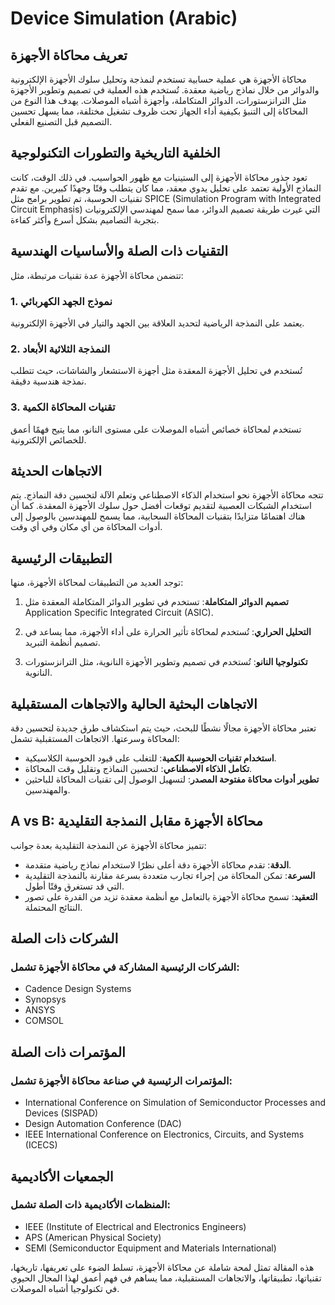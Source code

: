 # Device Simulation (Arabic)

## تعريف محاكاة الأجهزة
محاكاة الأجهزة هي عملية حسابية تستخدم لنمذجة وتحليل سلوك الأجهزة الإلكترونية والدوائر من خلال نماذج رياضية معقدة. تُستخدم هذه العملية في تصميم وتطوير الأجهزة مثل الترانزستورات، الدوائر المتكاملة، وأجهزة أشباه الموصلات. يهدف هذا النوع من المحاكاة إلى التنبؤ بكيفية أداء الجهاز تحت ظروف تشغيل مختلفة، مما يسهل تحسين التصميم قبل التصنيع الفعلي.

## الخلفية التاريخية والتطورات التكنولوجية
تعود جذور محاكاة الأجهزة إلى الستينيات مع ظهور الحواسيب. في ذلك الوقت، كانت النماذج الأولية تعتمد على تحليل يدوي معقد، مما كان يتطلب وقتًا وجهدًا كبيرين. مع تقدم تقنيات الحوسبة، تم تطوير برامج مثل SPICE (Simulation Program with Integrated Circuit Emphasis) التي غيرت طريقة تصميم الدوائر، مما سمح لمهندسي الإلكترونيات بتجربة التصاميم بشكل أسرع وأكثر كفاءة.

## التقنيات ذات الصلة والأساسيات الهندسية
تتضمن محاكاة الأجهزة عدة تقنيات مرتبطة، مثل:

### 1. **نموذج الجهد الكهربائي**
   يعتمد على النمذجة الرياضية لتحديد العلاقة بين الجهد والتيار في الأجهزة الإلكترونية.

### 2. **النمذجة الثلاثية الأبعاد**
   تُستخدم في تحليل الأجهزة المعقدة مثل أجهزة الاستشعار والشاشات، حيث تتطلب نمذجة هندسية دقيقة.

### 3. **تقنيات المحاكاة الكمية**
   تستخدم لمحاكاة خصائص أشباه الموصلات على مستوى النانو، مما يتيح فهمًا أعمق للخصائص الإلكترونية.

## الاتجاهات الحديثة
تتجه محاكاة الأجهزة نحو استخدام الذكاء الاصطناعي وتعلم الآلة لتحسين دقة النماذج. يتم استخدام الشبكات العصبية لتقديم توقعات أفضل حول سلوك الأجهزة المعقدة. كما أن هناك اهتمامًا متزايدًا بتقنيات المحاكاة السحابية، مما يسمح للمهندسين بالوصول إلى أدوات المحاكاة من أي مكان وفي أي وقت.

## التطبيقات الرئيسية
توجد العديد من التطبيقات لمحاكاة الأجهزة، منها:

1. **تصميم الدوائر المتكاملة**: تستخدم في تطوير الدوائر المتكاملة المعقدة مثل Application Specific Integrated Circuit (ASIC).
   
2. **التحليل الحراري**: تُستخدم لمحاكاة تأثير الحرارة على أداء الأجهزة، مما يساعد في تصميم أنظمة التبريد.

3. **تكنولوجيا النانو**: تُستخدم في تصميم وتطوير الأجهزة النانوية، مثل الترانزستورات النانوية.

## الاتجاهات البحثية الحالية والاتجاهات المستقبلية
تعتبر محاكاة الأجهزة مجالًا نشطًا للبحث، حيث يتم استكشاف طرق جديدة لتحسين دقة المحاكاة وسرعتها. الاتجاهات المستقبلية تشمل:

- **استخدام تقنيات الحوسبة الكمية**: للتغلب على قيود الحوسبة الكلاسيكية.
- **تكامل الذكاء الاصطناعي**: لتحسين النماذج وتقليل وقت المحاكاة.
- **تطوير أدوات محاكاة مفتوحة المصدر**: لتسهيل الوصول إلى تقنيات المحاكاة للباحثين والمهندسين.

## A vs B: محاكاة الأجهزة مقابل النمذجة التقليدية
تتميز محاكاة الأجهزة عن النمذجة التقليدية بعدة جوانب:

- **الدقة**: تقدم محاكاة الأجهزة دقة أعلى نظرًا لاستخدام نماذج رياضية متقدمة.
- **السرعة**: تمكن المحاكاة من إجراء تجارب متعددة بسرعة مقارنة بالنمذجة التقليدية التي قد تستغرق وقتًا أطول.
- **التعقيد**: تسمح محاكاة الأجهزة بالتعامل مع أنظمة معقدة تزيد من القدرة على تصور النتائج المحتملة.

## الشركات ذات الصلة
### الشركات الرئيسية المشاركة في محاكاة الأجهزة تشمل:
- Cadence Design Systems
- Synopsys
- ANSYS
- COMSOL

## المؤتمرات ذات الصلة
### المؤتمرات الرئيسية في صناعة محاكاة الأجهزة تشمل:
- International Conference on Simulation of Semiconductor Processes and Devices (SISPAD)
- Design Automation Conference (DAC)
- IEEE International Conference on Electronics, Circuits, and Systems (ICECS)

## الجمعيات الأكاديمية
### المنظمات الأكاديمية ذات الصلة تشمل:
- IEEE (Institute of Electrical and Electronics Engineers)
- APS (American Physical Society)
- SEMI (Semiconductor Equipment and Materials International)

هذه المقالة تمثل لمحة شاملة عن محاكاة الأجهزة، تسلط الضوء على تعريفها، تاريخها، تقنياتها، تطبيقاتها، والاتجاهات المستقبلية، مما يساهم في فهم أعمق لهذا المجال الحيوي في تكنولوجيا أشباه الموصلات.